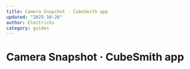```yaml
---
title: Camera Snapshot · CubeSmith app
updated: "2025-10-26"
author: Electricks
category: guides
---
```


# Camera Snapshot · CubeSmith app

